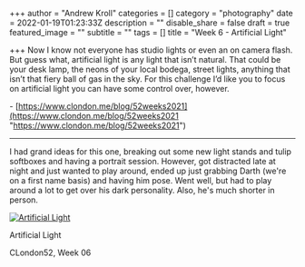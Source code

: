 +++
author = "Andrew Kroll"
categories = []
category = "photography"
date = 2022-01-19T01:23:33Z
description = ""
disable_share = false
draft = true
featured_image = ""
subtitle = ""
tags = []
title = "Week 6 - Artificial Light"

+++
Now I know not everyone has studio lights or even an on camera flash. But guess what, artificial light is any light that isn’t natural. That could be your desk lamp, the neons of your local bodega, street lights, anything that isn’t that fiery ball of gas in the sky. For this challenge I’d like you to focus on artificial light you can have some control over, however.

\- [https://www.clondon.me/blog/52weeks2021](https://www.clondon.me/blog/52weeks2021 "https://www.clondon.me/blog/52weeks2021")

***

I had grand ideas for this one, breaking out some new light stands and tulip softboxes and having a portrait session. However, got distracted late at night and just wanted to play around, ended up just grabbing Darth (we're on a first name basis) and having him pose. Went well, but had to play around a lot to get over his dark personality. Also, he's much shorter in person.

[![Artificial Light](https://photos.smugmug.com/C-London-52-2021/Challenge-Pictures/i-WnSkC5v/0/005430d0/XL/313A0092-XL.jpg)](https://www.krolla.net/C-London-52-2021/Challenge-Pictures/i-WnSkC5v)

Artificial Light

CLondon52, Week 06